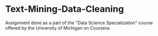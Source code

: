 # Text-Mining-Data-Cleaning
Assignment done as a part of the "Data Science Specialization" course offered by the University of Michigan on Coursera.
